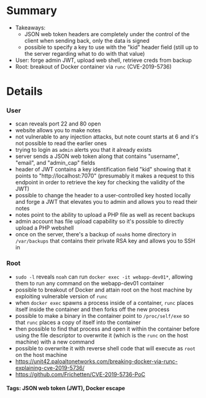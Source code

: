 # Summary
- Takeaways:
	- JSON web token headers are completely under the control of the client when sending back, only the data is signed
	- possible to specify a key to use with the "kid" header field (still up to the server regarding what to do with that value)
- User: forge admin JWT, upload web shell, retrieve creds from backup
- Root: breakout of Docker container via `runc` (CVE-2019-5736)

# Details
### User
- scan reveals port 22 and 80 open
- website allows you to make notes
- not vulnerable to any injection attacks, but note count starts at 6 and it's not possible to read the earlier ones
- trying to login as `admin` alerts you that it already exists
- server sends a JSON web token along that contains "username", "email", and "admin_cap" fields
- header of JWT contains a key identification field "kid" showing that it points to "http://localhost:7070" (presumably it makes a request to this endpoint in order to retrieve the key for checking the validity of the JWT)
- possible to change the header to a user-controlled key hosted locally and forge a JWT that elevates you to admin and allows you to read their notes
- notes point to the ability to upload a PHP file as well as recent backups
- admin account has file upload capability so it's possible to directly upload a PHP webshell
- once on the server, there's a backup of `noah`s home directory in `/var/backups` that contains their private RSA key and allows you to SSH in

### Root
- `sudo -l` reveals `noah` can run `docker exec -it webapp-dev01*`, allowing them to run any command on the webapp-dev01 container
- possible to breakout of Docker and attain root on the host machine by exploiting vulnerable version of `runc`
- when `docker exec` spawns a process inside of a container, `runc` places itself inside the container and then forks off the new process
- possible to make a binary in the container point to `/proc/self/exe` so that `runc` places a copy of itself into the container
- then possible to find that process and open it within the container before using the file descriptor to overwrite it (which is the `runc` on the host machine) with a new command
- possible to overwrite it with reverse shell code that will execute as `root` on the host machine
- https://unit42.paloaltonetworks.com/breaking-docker-via-runc-explaining-cve-2019-5736/
- https://github.com/Frichetten/CVE-2019-5736-PoC

#### Tags: JSON web token (JWT), Docker escape
